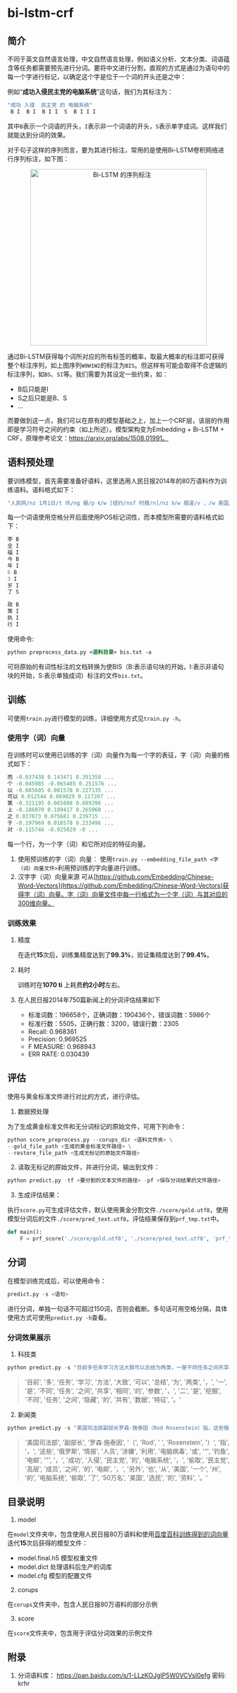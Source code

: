 # bi-lstm-crf

## 简介

不同于英文自然语言处理，中文自然语言处理，例如语义分析、文本分类、词语蕴含等任务都需要预先进行分词。要将中文进行分割，直观的方式是通过为语句中的每一个字进行标记，以确定这个字是位于一个词的开头还是之中：

例如“**成功入侵民主党的电脑系统**”这句话，我们为其标注为：

```js
"成功 入侵  民主党 的 电脑系统"
 B I  B I  B I I  S  B I I I
```

其中`B`表示一个词语的开头，`I`表示非一个词语的开头，`S`表示单字成词。这样我们就能达到分词的效果。

对于句子这样的序列而言，要为其进行标注，常用的是使用Bi-LSTM卷积网络进行序列标注，如下图：

<center>
    <img src="./imgs/Bi-LSTM.png" width=400 title="Bi-LSTM 的序列标注">
    </img>
</center>

通过Bi-LSTM获得每个词所对应的所有标签的概率，取最大概率的标注即可获得整个标注序列，如上图序列`W0W1W2`的标注为`BIS`。但这样有可能会取得不合逻辑的标注序列，如`BS`、`SI`等。我们需要为其设定一些约束，如：

* B后只能是I
* S之后只能是B、S
* ...

而要做到这一点，我们可以在原有的模型基础之上，加上一个CRF层，该层的作用即是学习符号之间的约束（如上所述）。模型架构变为Embedding + Bi-LSTM + CRF，原理参考论文：https://arxiv.org/abs/1508.01991。

## 语料预处理

要训练模型，首先需要准备好语料，这里选用人民日报2014年的80万语料作为训练语料。语料格式如下：

```js
"人民网/nz 1月1日/t 讯/ng 据/p 《/w [纽约/nsf 时报/n]/nz 》/w 报道/v ，/w 美国/nsf 华尔街/nsf 股市/n 在/p 2013年/t 的/ude1 最后/f 一天/mq 继续/v 上涨/vn ，/w 和/cc [全球/n 股市/n]/nz 一样/uyy ，/w 都/d 以/p [最高/a 纪录/n]/nz 或/c 接近/v [最高/a 纪录/n]/nz 结束/v 本/rz 年/qt 的/ude1 交易/vn 。/w "
```

每一个词语使用空格分开后面使用POS标记词性，而本模型所需要的语料格式如下：

```js
李 B
全 I
福 I
今 B
年 I
6 B
3 I
岁 I
了 S

政 B
策 I
执 I
行 I
```

使用命令:
```xml
python preprocess_data.py <语料目录> bis.txt -a
```
可将原始的有词性标注的文档转换为使BIS（B:表示语句块的开始，I:表示非语句块的开始，S:表示单独成词）标注的文件`bis.txt`。

## 训练

可使用`train.py`进行模型的训练，详细使用方式见`train.py -h`。

### 使用字（词）向量

在训练时可以使用已训练的字（词）向量作为每一个字的表征，字（词）向量的格式如下：

```js
而 -0.037438 0.143471 0.391358 ...
个 -0.045985 -0.065485 0.251576 ...
以 -0.085605 0.081578 0.227135 ...
可以 0.012544 0.069829 0.117207 ...
第 -0.321195 0.065808 0.089396 ...
上 -0.186070 0.189417 0.265060 ...
之 0.037873 0.075681 0.239715 ...
于 -0.197969 0.018578 0.233496 ...
对 -0.115746 -0.025029 -0 ...
```

每一个行，为一个字（词）和它所对应的特征向量。

1. 使用预训练的字（词）向量：
    使用`train.py --embedding_file_path <字（词）向量文件>`利用预训练的字向量进行训练。
2. 汉字字（词）向量来源
    可从[https://github.com/Embedding/Chinese-Word-Vectors](https://github.com/Embedding/Chinese-Word-Vectors)获得字（词）向量。字（词）向量文件中每一行格式为一个字（词）与其对应的300维向量。

### 训练效果

1. 精度

    在迭代**15**次后，训练集精度达到了**99.3%**，验证集精度达到了**99.4%**。
2. 耗时
   
   训练时在**1070 ti** 上耗费**约2小时**左右。
   
3. 在人民日报2014年750篇新闻上的分词评估结果如下
    * 标准词数：196658个，正确词数：190436个，错误词数：5986个
    * 标准行数：5505，正确行数：3200，错误行数：2305
    * Recall: 0.968361
    * Precision: 0.969525
    * F MEASURE: 0.968943
    * ERR RATE: 0.030439

## 评估

使用与黄金标准文件进行对比的方式，进行评估。

1. 数据预处理

为了生成黄金标准文件和无分词标记的原始文件，可用下列命令：
```python
python score_preprocess.py --corups_dir <语料文件夹> \
--gold_file_path <生成的黄金标准文件路径> \
--restore_file_path <生成无标记的原始文件路径>
```

2. 读取无标记的原始文件，并进行分词，输出到文件：

```python
python predict.py -tf <要分割的文本文件的路径> -pf <保存分词结果的文件路径>
```

3. 生成评估结果：

执行`score.py`可生成评估文件，默认使用黄金分割文件`./score/gold.utf8`，使用模型分词后的文件`./score/pred_text.utf8`，评估结果保存到`prf_tmp.txt`中。

```py
def main():
    F = prf_score('./score/gold.utf8', './score/pred_text.utf8', 'prf_tmp.txt', 15)
```

## 分词

在模型训练完成后，可以使用命令：
```py
predict.py -s <语句>
```
进行分词，单独一句话不可超过150词，否则会截断。多句话可用空格分隔，具体使用方式可使用`predict.py -h`查看。

### 分词效果展示

1. 科技类

```py
python predict.py -s "目前多任务学习方法大致可以总结为两类，一是不同任务之间共享相同的参数，二是挖掘不同任务之间隐藏的共有数据特征。"
```
>  '目前', '多', '任务', '学习', '方法', '大致', '可以', '总结', '为', '两类', '，', '一', '是', '不同', '任务', '之间', '共享', '相同', '的', '参数', '，', '二', '是', '挖掘', '不同', '任务', '之间', '隐藏', '的', '共有', '数据', '特征', '。'

2. 新闻类

```py
python predict.py -s "美国司法部副部长罗森·施泰因（Rod Rosenstein）指，这些俄罗斯情报人员涉嫌利用电脑病毒或“钓鱼电邮”，成功入侵民主党的电脑系统，偷取民主党高层成员之间的电邮，另外也从美国一个州的电脑系统偷取了50万名美国选民的资料。"
```

 > '美国司法部', '副部长', '罗森·施泰因', '（', 'Rod', ' ', 'Rosenstein', '）', '指', '，', '这些', '俄罗斯', '情报', '人员', '涉嫌', '利用', '电脑病毒', '或', '“', '钓鱼', '电邮', '”', '，', '成功', '入侵', '民主党', '的', '电脑系统', '，', '偷取', '民主党', '高层', '成员', '之间', '的', '电邮', '，', '另外', '也', '从', '美国', '一个', '州', '的', '电脑系统', '偷取', '了', '50万名', '美国', '选民', '的', '资料', '。'


## 目录说明

1. model

在`model`文件夹中，包含使用人民日报80万语料和使用[百度百科训练得到的词向量](https://pan.baidu.com/s/1eeCS7uD3e_qVN8rPwmXhAw)迭代**15**次后获得的模型文件：
* model.final.h5 模型权重文件
* model.dict 处理语料后生产的词库
* model.cfg 模型的配置文件

2. corups

在`corups`文件夹中，包含人民日报80万语料的部分示例

3. score

在`score`文件夹中，包含用于评估分词效果的示例文件



## 附录

1. 分词语料库： https://pan.baidu.com/s/1-LLzKOJglP5W0VCVsI0efg 密码: krhr 
